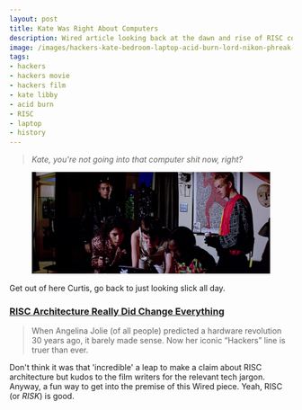 ```yaml
---
layout: post
title: Kate Was Right About Computers
description: Wired article looking back at the dawn and rise of RISC computer architecture and a 1995 prediction made in Hackers by Angelina Jolie's character Kate.
image: /images/hackers-kate-bedroom-laptop-acid-burn-lord-nikon-phreak-dade-crash-override-curtis-HD-cyberdelianyc-site.jpg
tags:
- hackers
- hackers movie
- hackers film
- kate libby
- acid burn
- RISC
- laptop
- history
---
```


> _Kate, you're not going into that computer shit now, right?_

<figure class="figure">
<img class="figure-img img-fluid" loading="lazy" src="/images/hackers-kate-bedroom-laptop-acid-burn-lord-nikon-phreak-dade-crash-override-curtis-HD-cyberdelianyc-site.jpg" alt="Scene from Hackers (1995) film with the characters Kate Acid Burn, Phantom Phreak, Lord Nikon and Dade Crash Override gathered around a laptop in Kate's darkened bedroom. Kate's boyfriend Curtis appearing behind them annoyed at the distraction, 'Kate, you're not going into that computer shit now, right?'">
</figure>

Get out of here Curtis, go back to just looking slick all day.

### [RISC Architecture Really Did Change Everything](https://www.wired.com/story/angelina-jolie-was-right-about-risc-architecture/)

> When Angelina Jolie (of all people) predicted a hardware revolution 30 years ago, it barely made sense. Now her iconic “Hackers” line is truer than ever.

Don't think it was that 'incredible' a leap to make a claim about RISC architecture but kudos to the film writers for the relevant tech jargon. Anyway, a fun way to get into the premise of this Wired piece. Yeah, RISC (or _RISK_) is good.